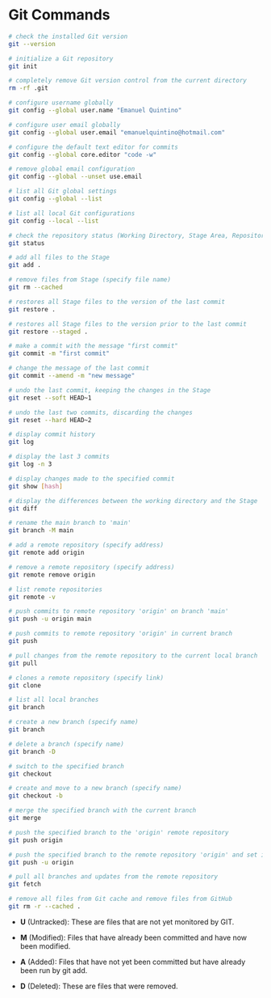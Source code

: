 # Git Commands

```bash
# check the installed Git version
git --version
```

```bash
# initialize a Git repository
git init
```

```bash
# completely remove Git version control from the current directory
rm -rf .git
```

```bash
# configure username globally
git config --global user.name "Emanuel Quintino"
```

```bash
# configure user email globally
git config --global user.email "emanuelquintino@hotmail.com"
```

```bash
# configure the default text editor for commits
git config --global core.editor "code -w"
```

```bash
# remove global email configuration
git config --global --unset use.email
```

```bash
# list all Git global settings
git config --global --list
```

```bash
# list all local Git configurations
git config --local --list
```

```bash
# check the repository status (Working Directory, Stage Area, Repository Logs)
git status
```

```bash
# add all files to the Stage
git add .
```

```bash
# remove files from Stage (specify file name)
git rm --cached
```

```bash
# restores all Stage files to the version of the last commit
git restore .
```

```bash
# restores all Stage files to the version prior to the last commit
git restore --staged .
```

```bash
# make a commit with the message "first commit"
git commit -m "first commit"
```

```bash
# change the message of the last commit
git commit --amend -m "new message"
```

```bash
# undo the last commit, keeping the changes in the Stage
git reset --soft HEAD~1
```

```bash
# undo the last two commits, discarding the changes
git reset --hard HEAD~2
```

```bash
# display commit history
git log
```

```bash
# display the last 3 commits
git log -n 3
```

```bash
# display changes made to the specified commit
git show [hash]
```

```bash
# display the differences between the working directory and the Stage
git diff
```

```bash
# rename the main branch to 'main'
git branch -M main
```

```bash
# add a remote repository (specify address)
git remote add origin
```

```bash
# remove a remote repository (specify address)
git remote remove origin
```

```bash
# list remote repositories
git remote -v
```

```bash
# push commits to remote repository 'origin' on branch 'main'
git push -u origin main
```

```bash
# push commits to remote repository 'origin' in current branch
git push
```

```bash
# pull changes from the remote repository to the current local branch
git pull
```

```bash
# clones a remote repository (specify link)
git clone
```

```bash
# list all local branches
git branch
```

```bash
# create a new branch (specify name)
git branch
```

```bash
# delete a branch (specify name)
git branch -D
```

```bash
# switch to the specified branch
git checkout
```

```bash
# create and move to a new branch (specify name)
git checkout -b
```

```bash
# merge the specified branch with the current branch
git merge
```

```bash
# push the specified branch to the 'origin' remote repository
git push origin
```

```bash
# push the specified branch to the remote repository 'origin' and set it as upstream
git push -u origin
```

```bash
# pull all branches and updates from the remote repository
git fetch
```

```bash
# remove all files from Git cache and remove files from GitHub
git rm -r --cached .
```

- **U** (Untracked): These are files that are not yet monitored by GIT.

- **M** (Modified): Files that have already been committed and have now been modified.

- **A** (Added): Files that have not yet been committed but have already been run by git add.

- **D** (Deleted): These are files that were removed.
